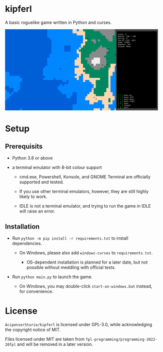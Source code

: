 # kipferl

A basic roguelike game written in Python and curses.

<div align="center">
<img src="./assets/img/screenshot.png">
</div>

# Setup

## Prerequisits

* Python 3.8 or above

* a terminal emulator with 8-bit colour support

  * cmd.exe, Powershell, Konsole, and GNOME Terminal are officially supported and tested.

  * If you use other terminal emulators, however, they are still highly likely to work.

  * IDLE is not a terminal emulator, and trying to run the game in IDLE will raise an error.

## Installation

* Run `python -m pip install -r requirements.txt` to install dependencies.

  * On Windows, please also add `windows-curses` to `requirements.txt`.

    * OS-dependent installation is planned for a later date, but not possible without meddling with official tests.

* Run `python main.py` to launch the game.

  * On Windows, you may double-click `start-on-windows.bat` instead, for convenience.

# License

`AcipenserSturio/kipferl` is licensed under GPL-3.0, while acknowledging the copyright notice of MIT.

Files licensed under MIT are taken from `fpl-programming/programming-2022-20fpl` and will be removed in a later version.
